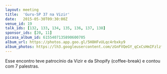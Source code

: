 ```yaml
---
layout: meeting
title:  'Guru-SP 37 na Vizir'
date:   2015-05-30T09:30:00Z
venue_id: 19
talk_ids: [132, 133, 134, 135, 136, 137, 138]
sponsor_ids: [20, 11]
picasa_album_id: 6155407135890600705
album_url: https://photos.app.goo.gl/5H8HFvULqc4rbxky9
album_photos: https://lh3.googleusercontent.com/zGnFVQeGY_qCxCsHmIFzlzfUpWo8tS06aq6VN5EJBWa2b2q8cWDJ-mqKwkXfBVk6pDRoMGLdBEjlyFqcy6oVU10Zgv6dBmk86BuOGy1EgdlpV9TkwSF4Ytr2bp2gG5qJVyOX_z_gVZKXw06wL4zhIlccj1fSHoeSfHzrdTNf0Ne4pmKAmtiti7LXHAyGBFp32hlNg8-In_C2nDqzDI0MXxUyFRdIdhFBGRVCHUkRUV2DiC3Y-IiVO-3sXqMYwYhdry_bFfcFlRAcJLBu-7ndMxNA35wYX2G7qRo_4sk_okaSRr5ykMxAR8uC1V0IWHYTQKKPeTR2PjElDr9D2qoZGQxH9lmEfua5dGi_XG63fWSl3qnzLQNvc1EzbKHuwD4DSyBNQbygNcvFDsIGF99ecsoFEHecAi8qSZLJ_wxY8GDb1wBfveAbJeIo3-JB2KcLFZ6n_gZBZdLg2_awwOjPZdedt2OfuV5hWN7OzLSBFVxIAcbCjWbLAK0KoozCNLV_0eDHNs_ULDFdChzcIANnfOHf3QbzbMpMEFPHP3iRK7ZWqaDH9y8S-DjPatv-taaBWFpV9RHtCQue3UyQgkmklGVaOCyO5QqfJQhZknED4RnZRma3Vl1tABV8MeUbTO5thk9A1EVJuw2yRVaG70wIdq9gr4Av_9lqXGtq7D7_BjZR5Ey4EZOe15-ge6iDNknCZB1w4UoFJFmthd2I4Q
---
```


<p>Esse encontro teve patroc&iacute;nio da Vizir e da Shopify (coffee-break) e contou com 7 palestras.</p>

